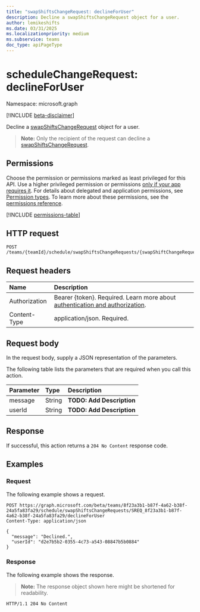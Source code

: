 ```yaml
---
title: "swapShiftsChangeRequest: declineForUser"
description: Decline a swapShiftsChangeRequest object for a user.
author: lemikeshifts
ms.date: 03/31/2025
ms.localizationpriority: medium
ms.subservice: teams
doc_type: apiPageType
---
```


# scheduleChangeRequest: declineForUser

Namespace: microsoft.graph

[!INCLUDE [beta-disclaimer](../../includes/beta-disclaimer.md)]

Decline a [swapShiftsChangeRequest](../resources/swapshiftschangerequest.md) object for a user.

>**Note:** Only the recipient of the request can decline a [swapShiftsChangeRequest](../resources/swapshiftschangerequest.md).

## Permissions

Choose the permission or permissions marked as least privileged for this API. Use a higher privileged permission or permissions [only if your app requires it](/graph/permissions-overview#best-practices-for-using-microsoft-graph-permissions). For details about delegated and application permissions, see [Permission types](/graph/permissions-overview#permission-types). To learn more about these permissions, see the [permissions reference](/graph/permissions-reference).

<!-- {
  "blockType": "permissions",
  "name": "schedulechangerequest-declineforuser-permissions"
}
-->
[!INCLUDE [permissions-table](../includes/permissions/swapshiftschangerequest-declineforuser-permissions.md)]

## HTTP request

<!-- {
  "blockType": "ignored"
}
-->
``` http
POST /teams/{teamId}/schedule/swapShiftsChangeRequests/{swapShiftChangeRequestId}/declineForUser
```

## Request headers

|Name|Description|
|:---|:---|
|Authorization|Bearer {token}. Required. Learn more about [authentication and authorization](/graph/auth/auth-concepts).|
|Content-Type|application/json. Required.|

## Request body

In the request body, supply a JSON representation of the parameters.

The following table lists the parameters that are required when you call this action.

|Parameter|Type|Description|
|:---|:---|:---|
|message|String|**TODO: Add Description**|
|userId|String|**TODO: Add Description**|



## Response

If successful, this action returns a `204 No Content` response code.

## Examples

### Request

The following example shows a request.
<!-- {
  "blockType": "request",
  "name": "swapShiftsChangeRequestthis.declineforuser"
}
-->
``` http
POST https://graph.microsoft.com/beta/teams/8f23a3b1-b87f-4a62-b38f-24a5fa83fa29/schedule/swapShiftsChangeRequests/SREQ_8f23a3b1-b87f-4a62-b38f-24a5fa83fa29/declineForUser
Content-Type: application/json

{
  "message": "Declined.",
  "userId": "d2e7b5b2-0355-4c73-a543-08847b5b0884"
}
```


### Response

The following example shows the response.
>**Note:** The response object shown here might be shortened for readability.
<!-- {
  "blockType": "response",
  "truncated": true
}
-->
``` http
HTTP/1.1 204 No Content
```

